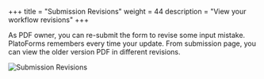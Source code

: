 +++
title = "Submission Revisions"
weight = 44
description = "View your workflow revisions"
+++

As PDF owner, you can re-submit the form to revise some input mistake. PlatoForms remembers every time your update. From submission page, you can view the older version PDF in different revisions. 


![Submission Revisions](/images/page/submission/revisions.png)